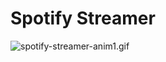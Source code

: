 # Spotify Streamer

<img src="/jeslec/Screenshots/blob/master/spotify-streamer-anim1.gif?raw=true" alt="spotify-streamer-anim1.gif">



